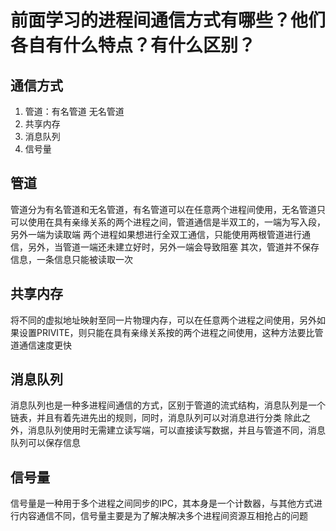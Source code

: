 # 前面学习的进程间通信方式有哪些？他们各自有什么特点？有什么区别？
## 通信方式
1. 管道：有名管道 无名管道
2. 共享内存
3. 消息队列
4. 信号量
## 管道
管道分为有名管道和无名管道，有名管道可以在任意两个进程间使用，无名管道只可以使用在具有亲缘关系的两个进程之间，管道通信是半双工的，一端为写入段，另外一端为读取端
两个进程如果想进行全双工通信，只能使用两根管道进行通信，另外，当管道一端还未建立好时，另外一端会导致阻塞
其次，管道并不保存信息，一条信息只能被读取一次
## 共享内存
将不同的虚拟地址映射至同一片物理内存，可以在任意两个进程之间使用，另外如果设置PRIVITE，则只能在具有亲缘关系按的两个进程之间使用，这种方法要比管道通信速度更快
## 消息队列
消息队列也是一种多进程间通信的方式，区别于管道的流式结构，消息队列是一个链表，并且有着先进先出的规则，同时，消息队列可以对消息进行分类
除此之外，消息队列使用时无需建立读写端，可以直接读写数据，并且与管道不同，消息队列可以保存信息
## 信号量
信号量是一种用于多个进程之间同步的IPC，其本身是一个计数器，与其他方式进行内容通信不同，信号量主要是为了解决解决多个进程间资源互相抢占的问题


